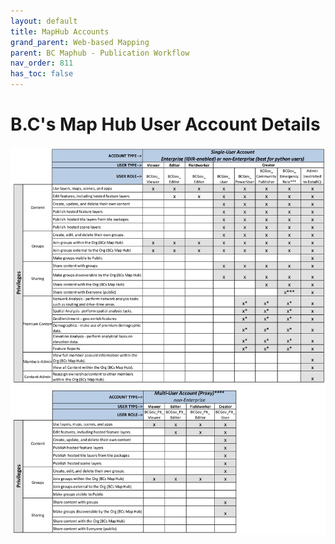 ```yaml
---
layout: default
title: MapHub Accounts
grand_parent: Web-based Mapping
parent: BC Maphub - Publication Workflow
nav_order: 811
has_toc: false
---
```


#  B.C's Map Hub User Account Details

![Single and Multi User account details](images/user_details.jpg)
